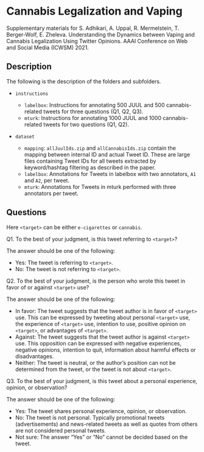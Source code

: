 # Cannabis Legalization and Vaping
Supplementary materials for S. Adhikari, A. Uppal, R. Mermelstein, T. Berger-Wolf, E. Zheleva. Understanding the Dynamics between Vaping and Cannabis Legalization Using Twitter Opinions. AAAI Conference on Web and Social Media (ICWSM) 2021.

## Description
The following is the description of the folders and subfolders.
- `instructions`
  - `labelbox`: Instructions for annotating 500 JUUL and 500 cannabis-related tweets for three questions (Q1, Q2, Q3).
  - `mturk`: Instructions for annotating 1000 JUUL and 1000 cannabis-related tweets for two questions (Q1, Q2).

- `dataset`
  - `mapping`: `allJuulIds.zip` and `allCannabisIds.zip` contain the mapping between internal ID and actual Tweet ID. These are large files containing Tweet IDs for all tweets extracted by keyword/hashtag filtering as described in the paper.
  - `labelbox`: Annotations for Tweets in labelbox with two annotators, `A1` and `A2`, per tweet.
  - `mturk`: Annotations for Tweets in mturk performed with three annotators per tweet.

## Questions
Here `<target>` can be either `e-cigarettes` or `cannabis`.

Q1. To the best of your judgment, is this tweet referring to `<target>`?

The answer should be one of the following:
- Yes: The tweet is referring to `<target>`.
- No: The tweet is not referring to `<target>`.

Q2. To the best of your judgment, is the person who wrote this tweet in favor of or against `<target>` use?

The answer should be one of the following:
- In favor: The tweet suggests that the tweet author is in favor of `<target>` use. This can be expressed by tweeting about personal `<target>` use, the experience of `<target>` use, intention to use, positive opinion on `<target>`, or advantages of `<target>`. 
- Against: The tweet suggests that the tweet author is against `<target>` use. This opposition can be expressed with negative experiences, negative opinions, intention to quit, information about harmful effects or disadvantages. 
- Neither: The tweet is neutral, or the author’s position can not be determined from the tweet, or the tweet is not about `<target>`.

Q3. To the best of your judgment, is this tweet about a personal experience, opinion, or observation?

The answer should be one of the following:
- Yes: The tweet shares personal experience, opinion, or observation.
- No: The tweet is not personal. Typically promotional tweets (advertisements) and news-related tweets as well as quotes from others are not considered personal tweets.
- Not sure: The answer “Yes” or “No” cannot be decided based on the tweet.
